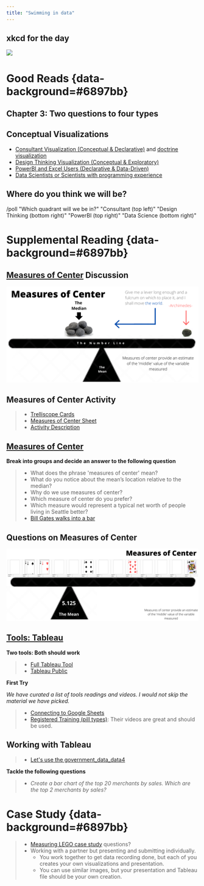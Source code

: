 ```yaml
---
title: "Swimming in data"
---
```


## xkcd for the day

![](https://imgs.xkcd.com/comics/convincing.png)

# Good Reads {data-background=#6897bb}

## Chapter 3: Two questions to four types

## Conceptual Visualizations

- [Consultant Visualization (Conceptual & Declarative)](https://www.google.com/search?q=best+powerpoint+diagrams&tbm=isch&ved=2ahUKEwjB-pXl2f_oAhVSlJ4KHU86CXEQ2-cCegQIABAA&oq=best+powerpoint+diagrams&gs_lcp=CgNpbWcQAzIECAAQGDoECCMQJzoECAAQQzoCCAA6BQgAEIMBOgYIABAFEB46BggAEAgQHlC1_AZYtp0HYKeeB2gAcAB4AIABXogBmQ6SAQIyNJgBAKABAaoBC2d3cy13aXotaW1n&sclient=img&ei=tSSiXoHMKtKo-gTP9KSIBw&bih=867&biw=1614&hl=en) and [doctrine visualization](sin_example/sin.html)
- [Design Thinking Visualization (Conceptual & Exploratory)](https://seattlebusinessmag.com/technology/why-live-drawing-replacing-powerpoint-top-companies)
- [PowerBI and Excel Users (Declarative & Data-Driven)](https://www.google.com/search?q=Power+BI+visualization&tbm=isch&hl=en&ved=2ahUKEwiEo5Ce2P_oAhWQh54KHc7nBsoQBXoECAEQNg&biw=1614&bih=867)
- [Data Scientists or Scientists with programming experience](https://www.google.com/search?q=best+ggplot2+visualizations&tbm=isch&ved=2ahUKEwic8eim2P_oAhWR154KHdURDF0Q2-cCegQIABAA&oq=best+ggplot2+visualizations&gs_lcp=CgNpbWcQAzICCAA6BAgjECc6BAgAEEM6BggAEAgQHjoECAAQGFCj6BZYtIUXYLWGF2gAcAB4AIABiwGIAd8RkgEEMjIuNZgBAKABAaoBC2d3cy13aXotaW1n&sclient=img&ei=JiOiXpzGHpGv-wTVo7DoBQ&bih=867&biw=1614&hl=en)

## Where do you think we will be?

/poll "Which quadrant will we be in?" "Consultant (top left)" "Design Thinking (bottom right)" "PowerBI (top right)" "Data Science (bottom right)"

# Supplemental Reading {data-background=#6897bb}

## [Measures of Center](https://byuistats.github.io/BYUI_CSE150_StatBook/describing-data.html#measures-of-center) Discussion

![](images/other/measures_of_center.png)

## Measures of Center Activity

> - [Trelliscope Cards](https://hathawayj.github.io/playing_cards/index.html#display=one_deck&nrow=4&ncol=13&arr=row&pg=1&labels=paths,suite,hand7_1,hand6_1&sort=suite;asc&filter=&sidebar=-1&fv=)
> - [Measures of Center Sheet](https://docs.google.com/spreadsheets/d/1Bqw047XaG-gdcUrBIYLlAT8NuGcQaRkCK5q7_Qzyau0/template/preview)
> - [Activity Description](https://docs.google.com/document/d/1ASADV4H_vYFA4hZs_J11C3ZcdW17sKfrzP6XFYQ2xhE/edit?usp=sharing)

## [Measures of Center](https://byuistats.github.io/BYUI_CSE150_StatBook/describing-data.html#measures-of-center)

**Break into groups and decide an answer to the following question**   

> - What does the phrase 'measures of center' mean?
> - What do you notice about the mean’s location relative to the median?
> - Why do we use measures of center?   
> - Which measure of center do you prefer? 
> - Which measure would represent a typical net worth of people living in Seattle better?
> - [Bill Gates walks into a bar](https://introductorystats.wordpress.com/2011/09/04/when-bill-gates-walks-into-a-bar/)

## Questions on Measures of Center

![](images/other/cards_balance_moc.png)

## [Tools: Tableau](https://byuistats.github.io/BYUI_CSE150_StatBook/tools.html#tableau)

**Two tools: Both should work**

> - [Full Tableau Tool](https://www.tableau.com/tft/activation)
> - [Tableau Public](https://public.tableau.com/en-us/s/)

**First Try**

*We have curated a list of tools readings and videos. I would not skip the material we have picked.*

> - [Connecting to Google Sheets](https://www.tableau.com/about/blog/2016/5/connect-directly-your-google-sheets-tableau-10-53954)
> - [Registered Training (pill types)](https://www.tableau.com/learn/tutorials/on-demand/understanding-pill-types): Their videos are great and should be used.  

## Working with Tableau

> - [Let's use the government_data_data4](https://docs.google.com/spreadsheets/d/1uPunkpysrF773ce2QxwqXiYQ3MkxaLCbXBHu3yeASfU/edit#gid=37313239)   

**Tackle the following questions**   

> - *Create a bar chart of the top 20 merchants by sales. Which are the top 2 merchants by sales?*   

# Case Study {data-background=#6897bb}

> - [Measuring LEGO case study](https://byuistats.github.io/CSE150/project.html#Case_Study_2:_Lego_my_data) questions?   
> - Working with a partner but presenting and submitting individually.   
>    - You work together to get data recording done, but each of you creates your own visualizations and presentation.   
>    - You can use similar images, but your presentation and Tableau file should be your own creation.   
